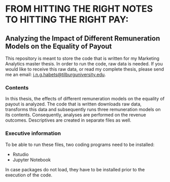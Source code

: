# FROM HITTING THE RIGHT NOTES TO HITTING THE RIGHT PAY: 
## Analyzing the Impact of Different Remuneration Models on the Equality of Payout

This repository is meant to store the code that is written for my Marketing Analytics master thesis. In order to run the code, raw data is needed. If you would like to receive this raw data, or read my complete thesis, please send me an email: j.n.g.habets@tilburguniversity.edu.

### Contents
In this thesis, the effects of different remuneration models on the equality of payout is analyzed. The code that is written downloads raw data, transforms this data and subsequently runs three remuneration models on its contents. Consequently, analyses are performed on the revenue outcomes. Descriptives are created in separate files as well. 

### Executive information
To be able to run these files, two coding programs need to be installed:
- Rstudio
- Jupyter Notebook

In case packages do not load, they have to be installed prior to the execution of the code. 

